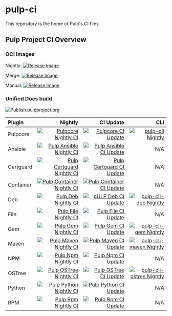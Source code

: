 pulp-ci
=======

This repository is the home of Pulp's CI files.


## Pulp Project CI Overview

### OCI Images

Nightly: [![Release Image](https://github.com/pulp/pulp-oci-images/actions/workflows/release.yml/badge.svg?event=schedule)](https://github.com/pulp/pulp-oci-images/actions/workflows/release.yml)

Merge: [![Release Image](https://github.com/pulp/pulp-oci-images/actions/workflows/release.yml/badge.svg?event=push)](https://github.com/pulp/pulp-oci-images/actions/workflows/release.yml)

Manual: [![Release Image](https://github.com/pulp/pulp-oci-images/actions/workflows/release.yml/badge.svg?event=workflow_dispatch)](https://github.com/pulp/pulp-oci-images/actions/workflows/release.yml)

### Unified Docs build

[![Publish pulpproject.org](https://github.com/pulp/pulp-docs/actions/workflows/publish.yml/badge.svg)](https://github.com/pulp/pulp-docs/actions/workflows/publish.yml)

Plugin | Nightly | CI Update | CLI
:---|---:|---:|---:
Pulpcore | [![Pulpcore Nightly CI](https://github.com/pulp/pulpcore/actions/workflows/nightly.yml/badge.svg)](https://github.com/pulp/pulpcore/actions/workflows/nightly.yml) | [![Pulpcore CI Update](https://github.com/pulp/pulpcore/actions/workflows/update_ci.yml/badge.svg)](https://github.com/pulp/pulpcore/actions/workflows/update_ci.yml) | [![pulp-cli Nightly](https://github.com/pulp/pulp-cli/actions/workflows/nightly.yml/badge.svg)](https://github.com/pulp/pulp-cli/actions/workflows/nightly.yml)
Ansible | [![Pulp Ansible Nightly CI](https://github.com/pulp/pulp_ansible/actions/workflows/nightly.yml/badge.svg)](https://github.com/pulp/pulp_ansible/actions/workflows/nightly.yml) | [![Pulp Ansible CI Update](https://github.com/pulp/pulp_ansible/actions/workflows/update_ci.yml/badge.svg)](https://github.com/pulp/pulp_ansible/actions/workflows/update_ci.yml) | N/A
Certguard | [![Pulp Certguard Nightly CI](https://github.com/pulp/pulp-certguard/actions/workflows/nightly.yml/badge.svg)](https://github.com/pulp/pulp-certguard/actions/workflows/nightly.yml) | [![Pulp Certguard CI Update](https://github.com/pulp/pulp-certguard/actions/workflows/update_ci.yml/badge.svg)](https://github.com/pulp/pulp-certguard/actions/workflows/update_ci.yml) | N/A
Container | [![Pulp Container Nightly CI](https://github.com/pulp/pulp_container/actions/workflows/nightly.yml/badge.svg)](https://github.com/pulp/pulp_container/actions/workflows/nightly.yml) | [![Pulp Container CI Update](https://github.com/pulp/pulp_container/actions/workflows/update_ci.yml/badge.svg)](https://github.com/pulp/pulp_container/actions/workflows/update_ci.yml) | N/A
Deb | [![Pulp Deb Nightly CI](https://github.com/pulp/pulp_deb/actions/workflows/nightly.yml/badge.svg)](https://github.com/pulp/pulp_deb/actions/workflows/nightly.yml) | [![pULP Deb CI Update](https://github.com/pulp/pulp_deb/actions/workflows/update_ci.yml/badge.svg)](https://github.com/pulp/pulp_deb/actions/workflows/update_ci.yml) | [![pulp-cli-deb Nightly](https://github.com/pulp/pulp-cli-deb/actions/workflows/nightly.yml/badge.svg)](https://github.com/pulp/pulp-cli-deb/actions/workflows/nightly.yml)
File | [![Pulp File Nightly CI](https://github.com/pulp/pulp_file/actions/workflows/nightly.yml/badge.svg)](https://github.com/pulp/pulp_file/actions/workflows/nightly.yml) | [![Pulp File CI Update](https://github.com/pulp/pulp_file/actions/workflows/update_ci.yml/badge.svg)](https://github.com/pulp/pulp_file/actions/workflows/update_ci.yml) | N/A
Gem | [![Pulp Gem Nightly CI](https://github.com/pulp/pulp_gem/actions/workflows/nightly.yml/badge.svg)](https://github.com/pulp/pulp_gem/actions/workflows/nightly.yml) | [![Pulp Gem CI Update](https://github.com/pulp/pulp_gem/actions/workflows/update_ci.yml/badge.svg)](https://github.com/pulp/pulp_gem/actions/workflows/update_ci.yml) | [![pulp-cli-gem Nightly](https://github.com/pulp/pulp-cli-gem/actions/workflows/nightly.yml/badge.svg)](https://github.com/pulp/pulp-cli-gem/actions/workflows/nightly.yml)
Maven | [![Pulp Maven Nightly CI](https://github.com/pulp/pulp_maven/actions/workflows/nightly.yml/badge.svg)](https://github.com/pulp/pulp_maven/actions/workflows/nightly.yml) | [![Pulp Maven CI Update](https://github.com/pulp/pulp_maven/actions/workflows/update_ci.yml/badge.svg)](https://github.com/pulp/pulp_maven/actions/workflows/update_ci.yml) | [![pulp-cli-maven Nightly](https://github.com/pulp/pulp-cli-maven/actions/workflows/nightly.yml/badge.svg)](https://github.com/pulp/pulp-cli-maven/actions/workflows/nightly.yml)
NPM | [![Pulp Npm Nightly CI](https://github.com/pulp/pulp_npm/actions/workflows/nightly.yml/badge.svg)](https://github.com/pulp/pulp_npm/actions/workflows/nightly.yml) | [![Pulp Npm CI Update](https://github.com/pulp/pulp_npm/actions/workflows/update_ci.yml/badge.svg)](https://github.com/pulp/pulp_npm/actions/workflows/update_ci.yml) | N/A
OSTree | [![Pulp OSTree Nightly CI](https://github.com/pulp/pulp_ostree/actions/workflows/nightly.yml/badge.svg)](https://github.com/pulp/pulp_ostree/actions/workflows/nightly.yml) | [![Pulp OSTree CI Update](https://github.com/pulp/pulp_ostree/actions/workflows/update_ci.yml/badge.svg)](https://github.com/pulp/pulp_ostree/actions/workflows/update_ci.yml) | [![pulp-cli-ostree Nightly](https://github.com/pulp/pulp-cli-ostree/actions/workflows/nightly.yml/badge.svg)](https://github.com/pulp/pulp-cli-ostree/actions/workflows/nightly.yml)
Python | [![Pulp Python Nightly CI](https://github.com/pulp/pulp_python/actions/workflows/nightly.yml/badge.svg)](https://github.com/pulp/pulp_python/actions/workflows/nightly.yml) | [![Pulp Python CI Update](https://github.com/pulp/pulp_python/actions/workflows/update_ci.yml/badge.svg)](https://github.com/pulp/pulp_python/actions/workflows/update_ci.yml) | N/A
RPM | [![Pulp Rpm Nightly CI](https://github.com/pulp/pulp_rpm/actions/workflows/nightly.yml/badge.svg)](https://github.com/pulp/pulp_rpm/actions/workflows/nightly.yml) | [![Pulp Rpm CI Update](https://github.com/pulp/pulp_rpm/actions/workflows/update_ci.yml/badge.svg)](https://github.com/pulp/pulp_rpm/actions/workflows/update_ci.yml) | N/A

